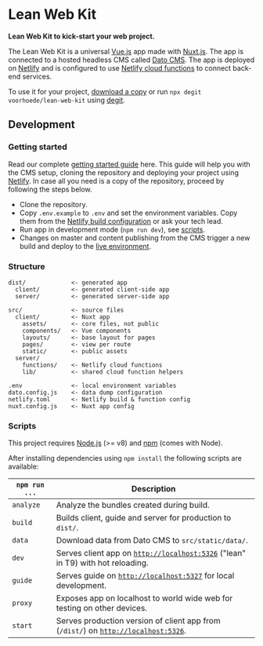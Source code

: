 # Lean Web Kit


**Lean Web Kit to kick-start your web project.**

The Lean Web Kit is a universal [Vue.js](https://vuejs.org/) app made with [Nuxt.js](https://nuxtjs.org/). The app is connected to a hosted headless CMS called [Dato CMS](https://www.datocms.com/). The app is deployed on [Netlify](https://www.netlify.com/) and is configured to use [Netlify cloud functions](https://www.netlify.com/docs/functions/) to connect back-end services.

To use it for your project, [download a copy](https://github.com/voorhoede/lean-web-kit/archive/master.zip) or run `npx degit voorhoede/lean-web-kit` using [degit](https://github.com/Rich-Harris/degit).

## Development

### Getting started

Read our complete [getting started guide](https://leanwebkit.voorhoede.nl/en/getting-started/) here. This guide will help you with the CMS setup, cloning the repository and deploying your project using [Netlify](https://www.netlify.com/). In case all you need is a copy of the repository, proceed by following the steps below.

* Clone the repository.
* Copy `.env.example` to `.env` and set the environment variables. Copy them from the [Netlify build configuration](https://app.netlify.com/sites/leanwebkit/settings/deploys#build-environment-variables) or ask your tech lead. 
* Run app in development mode (`npm run dev`), see [scripts](#scripts).
* Changes on master and content publishing from the CMS trigger a new build and deploy to the [live environment](http://leanwebkit.voorhoede.nl).

### Structure

```
dist/             <- generated app
  client/         <- generated client-side app
  server/         <- generated server-side app

src/              <- source files
  client/         <- Nuxt app
    assets/       <- core files, not public
    components/   <- Vue components
    layouts/      <- base layout for pages
    pages/        <- view per route
    static/       <- public assets
  server/
    functions/    <- Netlify cloud functions
    lib/          <- shared cloud function helpers

.env              <- local environment variables
dato.config.js    <- data dump configuration
netlify.toml      <- Netlify build & function config
nuxt.config.js    <- Nuxt app config
```

### Scripts

This project requires [Node.js](http://nodejs.org/) (>= v8) and [npm](https://npmjs.org/) (comes with Node).

After installing dependencies using `npm install` the following scripts are available:

`npm run ...` | Description
---|---
`analyze` | Analyze the bundles created during build.
`build` | Builds client, guide and server for production to `dist/`.
`data` | Download data from Dato CMS to `src/static/data/`.
`dev` | Serves client app on [`http://localhost:5326`](http://localhost:5326) ("lean" in T9) with hot reloading.
`guide` | Serves guide on [`http://localhost:5327`](http://localhost:5327) for local development.
`proxy` | Exposes app on localhost to world wide web for testing on other devices.
`start` | Serves production version of client app from (`/dist/`) on [`http://localhost:5326`](http://localhost:5326).
